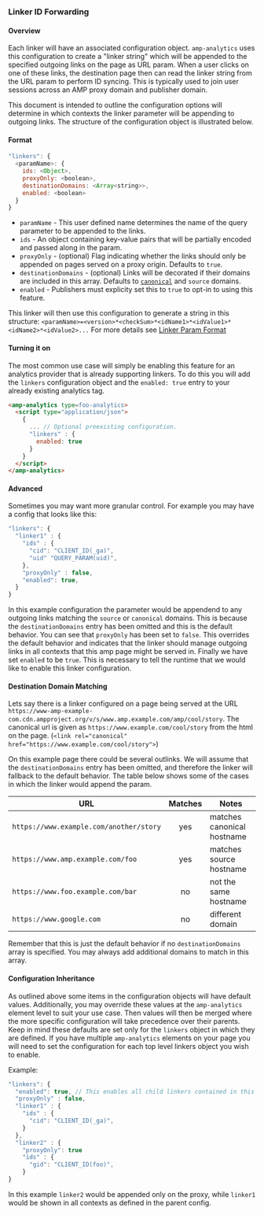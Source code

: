 ### Linker ID Forwarding
#### Overview

Each linker will have an associated configuration object. `amp-analytics` uses this configuration to create a "linker string" which will be appended to the specified outgoing links on the page as URL param. When a user clicks on one of these links, the destination page then can read the linker string from the URL param to perform ID syncing. This is typically used to join user sessions across an AMP proxy domain and publisher domain.

This document is intended to outline the configuration options will determine in which contexts the linker parameter will be appending to outgoing links. The structure of the configuration object is illustrated below.


#### Format
```javascript
"linkers": {
  <paramName>: {
    ids: <Object>,
    proxyOnly: <boolean>,
    destinationDomains: <Array<string>>,
    enabled: <boolean>
  }
}
```

- `paramName` - This user defined name determines the name of the query parameter to be appended to the links.
- `ids` - An object containing key-value pairs that will be partially encoded and passed along in the param.
- `proxyOnly` - (optional) Flag indicating whether the links should only be appended on pages served on a proxy origin. Defaults to `true`.
- `destinationDomains` - (optional) Links will be decorated if their domains are included in this array. Defaults to [`canonical`](https://github.com/ampproject/amphtml/blob/3b0feadab3b9b12ddb80edc9a30f959087134905/spec/amp-html-format.md#canon) and `source` domains.
- `enabled` - Publishers must explicity set this to `true` to opt-in to using this feature.

This linker will then use this configuration to generate a string in this structure: `<paramName>=<version>*<checkSum>*<idName1>*<idValue1>*<idName2>*<idValue2>...` For more details see [Linker Param Format](./linker-id-receiving.md#Format)

#### Turning it on
The most common use case will simply be enabling this feature for an analytics provider that is already supporting linkers. To do this you will add the `linkers` configuration object and the `enabled: true` entry to your already existing analytics tag.

```html
<amp-analytics type=foo-analytics>
  <script type="application/json">
    {
      ... // Optional preexisting configuration.
      "linkers" : {
        enabled: true
      }
    }
  </script>
</amp-analytics>
```

#### Advanced
Sometimes you may want more granular control. For example you may have a config that looks like this:
```javascript
"linkers": {
  "linker1" : {
    "ids" : {
      "cid": "CLIENT_ID(_ga)",
      "uid" "QUERY_PARAM(uid)",
    },
    "proxyOnly" : false,
    "enabled": true,
  }
}
```
In this example configuration the parameter would be appendend to any outgoing links matching the `source` or `canonical` domains. This is because the `destinationDomains` entry has been omitted and this is the default behavior. You can see that `proxyOnly` has been set to `false`. This overrides the default behavior and indicates that the linker should manage outgoing links in all contexts that this amp page might be served in. Finally we have set `enabled` to be `true`. This is necessary to tell the runtime that we would like to enable this linker configuration.

#### Destination Domain Matching

Lets say there is a linker configured on a page being served at the URL  `https://www-amp-example-com.cdn.ampproject.org/v/s/www.amp.example.com/amp/cool/story`. The canonical url is given as `https://www.example.com/cool/story` from the html on the page. (`<link rel="canonical" href="https://www.example.com/cool/story">`)

On this example page there could be several outlinks. We will assume that the `destinationDomains` entry has been omitted, and therefore the linker will fallback to the default behavior. The table below shows some of the cases in which the linker would append the param.

URL | Matches | Notes
--- | :---: | ---
`https://www.example.com/another/story` | yes | matches canonical hostname
`https://www.amp.example.com/foo` | yes | matches source hostname
`https://www.foo.example.com/bar` | no | not the same hostname
`https://www.google.com` | no | different domain

Remember that this is just the default behavior if no `destinationDomains` array is specified. You may always add additional domains to match in this array.

#### Configuration Inheritance
As outlined above some items in the configuration objects will have default values. Additionally, you may override these values at the `amp-analytics` element level to suit your use case. Then values will then be merged where the more specific configuration will take precedence over their parents. Keep in mind these defaults are set only for the `linkers` object in which they are defined. If you have multiple `amp-analytics` elements on your page you will need to set the configuration for each top level linkers object you wish to enable.

Example:
```javascript
"linkers": {
  "enabled": true, // This enables all child linkers contained in this object.
  "proxyOnly" : false,
  "linker1" : {
    "ids" : {
      "cid": "CLIENT_ID(_ga)",
    }
  },
  "linker2" : {
    "proxyOnly": true
    "ids" : {
      "gid": "CLIENT_ID(foo)",
    }
}
```

In this example `linker2` would be appended only on the proxy, while `linker1` would be shown in all contexts as defined in the parent config.
